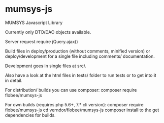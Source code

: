 # mumsys-js
MUMSYS Javascript Library

Currently only DTO/DAO objects available. 

Server request require jQuery.ajax()

Build files in deploy/production (without comments, minified version) or 
deploy/development for a single file including comments/ documentation.

Development goes in single files at src/.

Also have a look at the html files in tests/ folder to run tests or to get into it in 
detail.

For distribution/ builds you can use composer:
    composer require flobee/mumsys-js

For own builds (requires php 5.6+, 7.* cli version):
    composer require flobee/mumsys-js
    cd verndor/flobee/mumsys-js
    composer install
to the get dependencies for builds.
    